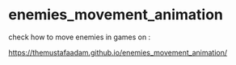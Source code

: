 # enemies_movement_animation

check how to move enemies in games on : 

https://themustafaadam.github.io/enemies_movement_animation/
